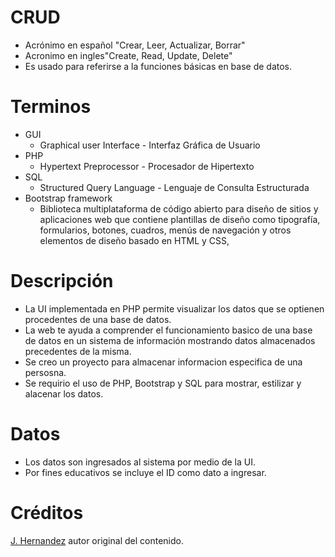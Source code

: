 # CRUD
- Acrónimo en español "Crear, Leer, Actualizar, Borrar"  
- Acronimo en ingles"Create, Read, Update, Delete" 
- Es usado para referirse a la funciones
  básicas en base de datos.
# Terminos
- GUI
  - Graphical user Interface - Interfaz Gráfica de Usuario
- PHP
  - Hypertext Preprocessor - Procesador de Hipertexto
- SQL
  - Structured Query Language - Lenguaje de Consulta Estructurada
 - Bootstrap framework
   - Biblioteca multiplataforma de código abierto para diseño de sitios
  y aplicaciones web que contiene plantillas de diseño como tipografía, 
  formularios, botones, cuadros, menús de navegación y otros elementos 
  de diseño basado en HTML y CSS, 
# Descripción
 - La UI implementada en PHP permite visualizar los datos que
   se optienen procedentes de una base de datos.
 - La web te ayuda a comprender el funcionamiento basico de una base de datos
   en un sistema de información mostrando datos almacenados precedentes de la
   misma.
 - Se creo un proyecto para almacenar informacion especifica de una persosna.
 - Se requirio el uso de PHP, Bootstrap y SQL para mostrar, estilizar y 
   alacenar los datos.
# Datos
- Los datos son ingresados al sistema por medio de la UI.
- Por fines educativos se incluye el ID como dato a ingresar.

 # Créditos
  [J. Hernandez](https://github.com/Jorge-E-HH) autor original del contenido.
